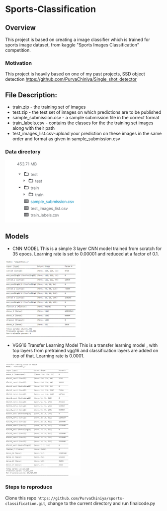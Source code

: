 # Sports-Classification

## Overview

   This project is based on creating a image classifier which is trained for sports image dataset, from kaggle  "Sports Images Classification" competition.
### Motivation 
This project is heavily based on one of my past projects, SSD object detection https://github.com/PurvaChiniya/Single_shot_detector

## File Description:
* train.zip - the training set of images
* test.zip - the test set of images on which predictions are to be published
* sample_submission.csv - a sample submission file in the correct format
* train_labels.csv - contains the classes for the the training set images along with their path
* test_images_list.csv-upload your prediction on these images in the same order and format as given in sample_submission.csv

### Data directory
<p align="left">
  <img src="img/Capture1.PNG" alt="darts" width="48%">
</p>

## Models 

* CNN MODEL
 This is a simple 3 layer CNN model trained from scratch for 35 epocs. Learning rate is set to 0.00001 and reduced at a factor of 0.1. 
<p align="left">
  <img src="img/cnn_model.PNG" alt="darts" width="48%">
</p>

* VGG16 Transfer Learning Model
This is a transfer learning model , with top layers from pretrained vgg16 and classification layers are added on top of that. Learning rate is 0.0001.
<p align="left">
  <img src="img/vgg16_model.PNG" alt="darts" width="48%">
</p>
 
### Steps to reproduce
   Clone this repo ```https://github.com/PurvaChiniya/sports-classification.git```, change to the current directory and run finalcode.py
